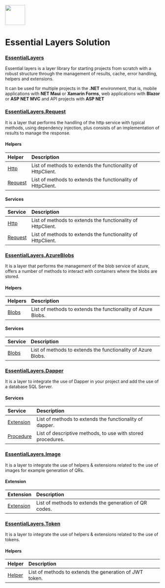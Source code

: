 <image src="https://github.com/MatProgrammerSM/EssentialLayers/blob/master/shared/essential-layers.png" width="65" />

# Essential Layers Solution

### [EssentialLayers](/EssentialLayers/Readme.md)

Essential layers is a layer library for starting projects from scratch with a robust structure through the management of results, cache, error handling, helpers and extensions.

It can be used for multiple projects in the **.NET** environment, that is, mobile applications with **NET Maui** or **Xamarin Forms**, web applications with **Blazor** or **ASP NET MVC** and API projects with **ASP NET**

### [EssentialLayers.Request](/EssentialLayers.Request/Readme.md)
It is a layer that performs the handling of the http service with typical methods, using dependency injection, plus consists of an implementation of results to manage the response.

#### Helpers
| Helper | Description |
| :- | :- |
| [Http](/EssentialLayers.Request/Helpers/Http/) | List of methods to extends the functionality of HttpClient. |
| [Request](/EssentialLayers.Request/Helpers/Request/) | List of methods to extends the functionality of HttpClient. |

#### Services
| Service | Description |
| :- | :- |
| [Http](/EssentialLayers.Request/Services/Http/Readme.md) | List of methods to extends the functionality of HttpClient. |
| [Request](/EssentialLayers.Request/Services/Request/Readme.md) | List of methods to extends the functionality of HttpClient. |

### [EssentialLayers.AzureBlobs](/EssentialLayers.AzureBlobs/Readme.md)
It is a layer that performs the management of the blob service of azure, offers a number of methods to interact with containers where the blobs are stored.

#### Helpers
| Helpers | Description |
| :- | :- |
| [Blobs](/EssentialLayers.AzureBlobs/Helpers/Blob/Readme.md) | List of methods to extends the functionality of Azure Blobs. |

#### Services
| Service | Description |
| :- | :- |
| [Blobs](/EssentialLayers.AzureBlobs/Services/Blob/Readme.md) | List of methods to extends the functionality of Azure Blobs. |

### [EssentialLayers.Dapper](/EssentialLayers.Dapper/Readme.md)
It is a layer to integrate the use of Dapper in your project and add the use of a database SQL Server.

#### Services
| Service | Description |
| :- | :- |
| [Extension](/EssentialLayers.Dapper/Extension) | List of methods to extends the functionality of dapper. |
| [Procedure](/EssentialLayers.Dapper/Services/Procedure) | List of descriptive methods, to use with stored procedures. |

### [EssentialLayers.Image](/EssentialLayers.Image/Readme.md)
It is a layer to integrate the use of helpers & extensions related to the use of images for example generation of QRs.

#### Extension
| Extension | Description |
| :- | :- |
| [Extension](/EssentialLayers.Image/Helpers/Extension) | List of methods to extends the generation of QR codes. |

### [EssentialLayers.Token](/EssentialLayers.Token/Readme.md)
It is a layer to integrate the use of helpers & extensions related to the use of tokens.

#### Helpers
| Helper | Description |
| :- | :- |
| [Helper](/EssentialLayers.Token/Helpers/Jwt) | List of methods to extends the generation of JWT token. |
